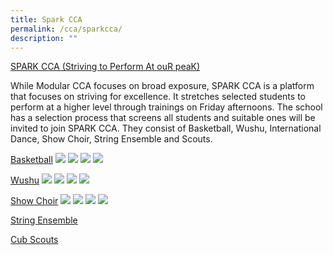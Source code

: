 ```yaml
---
title: Spark CCA
permalink: /cca/sparkcca/
description: ""
---
```

<u>SPARK CCA (Striving to Perform At ouR peaK)</u>

While Modular CCA focuses on broad exposure, SPARK CCA is a platform that focuses on striving for excellence. It stretches selected students to perform at a higher level through trainings on Friday afternoons. The school has a selection process that screens all students and suitable ones will be invited to join SPARK CCA. They consist of Basketball, Wushu, International Dance, Show Choir, String Ensemble and Scouts.

<u>Basketball</u>
![](/images/CCA%20Page/cca%2010%20.jpg)
![](/images/CCA%20Page/cca%2011.jpg)
![](/images/CCA%20Page/cca%2012%20%20.jpg)
![](/images/CCA%20Page/cca%2013.jpg)

<u>Wushu</u>
![](/images/CCA%20Page/cca%2014.jpg)
![](/images/CCA%20Page/cca%2015.jpg)
![](/images/CCA%20Page/cca%2016.jpg)
![](/images/CCA%20Page/cca%2017.jpg)

<u>Show Choir</u>
![](/images/CCA%20Page/cca%2018.jpg)
![](/images/CCA%20Page/cca%2019.jpg)
![](/images/CCA%20Page/cca%2020.jpg)
![](/images/CCA%20Page/cca%2021.jpg)

<u>String Ensemble</u>

<u>Cub Scouts</u>
